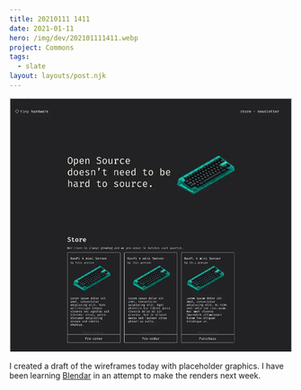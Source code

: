 ```yaml
---
title: 20210111 1411
date: 2021-01-11
hero: /img/dev/202101111411.webp
project: Commons
tags:
  - slate
layout: layouts/post.njk
---
```


![Screenshot of Slate's new Data Meter](/img/dev/202101111411.webp)

I created a draft of the wireframes today with placeholder graphics. I have been learning [Blendar](https://www.blender.org/) in an attempt to make the renders next week.
